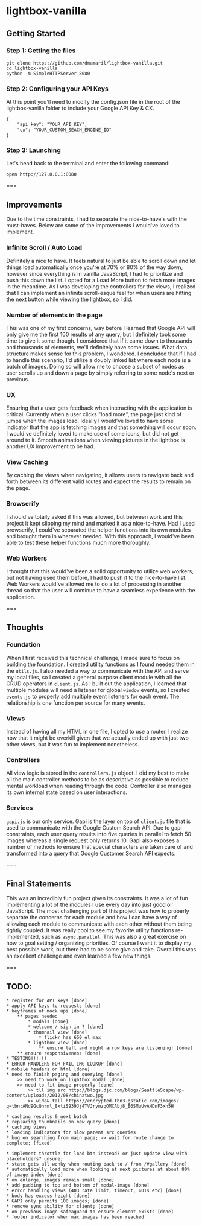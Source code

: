 # lightbox-vanilla

## Getting Started

### Step 1: Getting the files
```
git clone https://github.com/dmamaril/lightbox-vanilla.git
cd lightbox-vanilla
python -m SimpleHTTPServer 8080
```

### Step 2: Configuring your API Keys
At this point you'll need to modify the config.json file in the root of the lightbox-vanilla folder to include your Google API Key & CX.

```
{
    "api_key": "YOUR_API_KEY",
    "cx": "YOUR_CUSTOM_SEACH_ENGINE_ID"
}
```

### Step 3: Launching
Let's head back to the terminal and enter the following command:

```
open http://127.0.0.1:8080
```
===

## Improvements
Due to the time constraints, I had to separate the nice-to-have's with the must-haves. Below are some of the improvements I would've loved to implement.

### Infinite Scroll / Auto Load
Definitely a nice to have. It feels natural to just be able to scroll down and let things load automatically once you're at 70% or 80% of the way down, however since everything is in vanilla JavaScript, I had to prioritize and push this down the list. I opted for a Load More button to fetch more images in the meantime. As I was developing the controllers for the views, I realized that I can implement an infinite scroll-esque feel for when users are hitting the next button while viewing the lightbox, so I did.

### Number of elements in the page
This was one of my first concerns, way before I learned that Google API will only give me the first 100 results of any query, but I definitely took some time to give it some though. I considered that if it came down to thousands and thousands of elements, we'll definitely have some issues. What data structure makes sense for this problem, I wondered. I concluded that if I had to handle this scenario, I'd utilize a doubly linked list where each node is a batch of images. Doing so will allow me to choose a subset of nodes as user scrolls up and down a page by simply referring to some node's next or previous.

### UX
Ensuring that a user gets feedback when interacting with the application is critical. Currently when a user clicks "load more", the page just kind of jumps when the images load. Ideally I would've loved to have some indicator that the app is fetching images and that something will occur soon. I would've definitely loved to make use of some icons, but did not get around to it. Smooth animations when viewing pictures in the lightbox is another UX improvement to be had.

### View Caching
By caching the views when navigating, it allows users to navigate back and forth between its different valid routes and expect the results to remain on the page.

### Browserify
I should've totally asked if this was allowed, but between work and this project it kept slipping my mind and marked it as a nice-to-have. Had I used browserify, I could've separated the helper functions into its own modules and brought them in wherever needed. With this approach, I would've been able to test these helper functions much more thoroughly.

### Web Workers
I thought that this would've been a solid opportunity to utilize web workers, but not having used them before, I had to push it to the nice-to-have list. Web Workers would've allowed me to do a lot of processing in another thread so that the user will continue to have a seamless experience with the application.

===
## Thoughts

### Foundation
When I first received this technical challenge, I made sure to focus on building the foundation. I created utility functions as I found needed them in the `utils.js`. I also needed a way to communicate with the API and serve my local files, so I created a general purpose client module with all the CRUD operators in `client.js`. As I built out the application, I learned that multiple modules will need a listener for global `window` events, so I created `events.js` to properly add multiple event listeners for each event. The relationship is one function per source for many events.

### Views
Instead of having all my HTML in one file, I opted to use a router. I realize now that it might be overkill given that we actually ended up with just two other views, but it was fun to implement nonetheless.

### Controllers
All view logic is stored in the `controllers.js` object. I did my best to make all the main controller methods to be as descriptive as possible to reduce mental workload when reading through the code. Controller also manages its own internal state based on user interactions.

### Services
`gapi.js` is our only service. Gapi is the layer on top of `client.js` file that is used to communicate with the Google Custom Search API. Due to gapi constraints, each user query results into five queries in parallel to fetch 50 images whereas a single request only returns 10. Gapi also exposes a number of methods to ensure that special characters are taken care of and transformed into a query that Google Customer Search API expects.

===
## Final Statements
This was an incredibly fun project given its constraints. It was a lot of fun implementing a lot of the modules I use every day into just good ol' JavaScript. The most challenging part of this project was how to properly separate the concerns for each module and how I can have a way of allowing each module to communicate with each other without them being tightly coupled. It was really cool to see my favorite utility functions re-implemented, such as `async.parallel`. This was also a great exercise on how to goal setting / organizing priorities. Of course I want it to display my best possible work, but there had to be some give and take. Overall this was an excellent challenge and even learned a few new things.

===
## TODO:
	* register for API keys [done]
	* apply API keys to requests [done]
	* keyframes of mock ups [done]
		** pages needed
			* modals [done]
			* welcome / sign in ? [done]
			* thumnail view [done]
				* flickr has 650 el max
			* lightbox view [done]
				** ensure left and right arrow keys are listening! [done]
		** ensure responsiveness [done]
	* TESTING!!!!!!
	* ERROR HANDLERS FOR FAIL IMG LOOKUP [done]
	* mobile headers on html [done]
	* need to finish paging and querying [done]
		>> need to work on lightbox modal [done]
		>> need to fit image properly [done]
			>> tll img src http://blogs.djc.com/blogs/SeattleScape/wp-content/uploads/2012/08/chinatwo.jpg
			>> wide& tall https://encrypted-tbn3.gstatic.com/images?q=tbn:ANd9GcQnrml_8xtiS939Jj4TVJrymzqOMCAbj8_B6SMuUvAHDnF3xh5H

	* caching results & next batch
	* replacing thumbnails on new query [done]
	* caching views
	* loading indicators for slow parent src queries
	* bug on searching from main page; >> wait for route change to complete; [fixed]

	* implement throttle for load btn instead? or just update view with placeholders? unsure;
	* state gets all wonky when routing back to / from /#gallery [done]
	* automatically load more when looking at next pictures at about 80% of image index [done]
	* on enlarge, images remain small [done]
	* add padding to top and bottom of modal-image [done]
	* error handling views (403 rate limit, timeout, 401s etc) [done]
	* body has excess height [done]
	* GAPI only permits 100 images; [done]
	* remove sync ability for client; [done]
	* on previous image safeaguard to ensure element exists [done]
	* footer indicator when max images has been reached